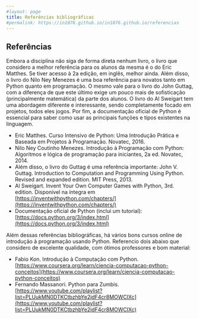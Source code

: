 ```yaml
---
#layout: page
title: Referências bibliográficas
#permalink: https://in1076.github.io/in1076.github.io/referencias
---
```


## Referências
	
Embora a disciplina não siga de forma direta nenhum livro, o livro que considero a melhor referência para os alunos da mesma é o do Eric Matthes. Se tiver acesso à 2a edição, em inglês, melhor ainda. Além disso, o livro do Nilo Ney Menezes é uma boa referência para novatos tanto em Python quanto em programação. O mesmo vale para o livro do John Guttag, com a diferença de que este último exige um pouco mais de sofisticação (principalmente matemática) da parte dos alunos. O livro do Al Sweigart tem uma abordagem diferente e interessante, sendo completamente focado em projetos, todos eles jogos. Por fim, a documentação oficial de Python é essencial para saber como usar as principais funções e tipos existentes na linguagem. 

- Eric Matthes. Curso Intensivo de Python: Uma Introdução Prática e Baseada em Projetos à Programação. Novatec, 2016. 
- Nilo Ney Coutinho Menezes. Introdução à Programação com Python: Algoritmos e lógica de programação para iniciantes, 2a ed. Novatec, 2014.
- Além disso, o livro do Guttag é uma referência importante:
John V. Guttag. Introduction to Computation and Programming Using Python. Revised and expanded edition.  MIT Press, 2013.
- Al Sweigart. Invent Your Own Computer Games with Python, 3rd. edition. Disponível na íntegra em [https://inventwithpython.com/chapters/](https://inventwithpython.com/chapters/)
- Documentação oficial de Python (inclui um tutorial): [https://docs.python.org/3/index.html](https://docs.python.org/3/index.html)

Além dessas referências bibliográficas, há vários bons cursos online de introdução à programação usando Python. Referencio dois abaixo que considero de excelente qualidade, com ótimos professores e bom material:

- Fabio Kon. Introdução à Computação com Python. [https://www.coursera.org/learn/ciencia-computacao-python-conceitos](https://www.coursera.org/learn/ciencia-computacao-python-conceitos)
- Fernando Massanori. Python para Zumbis. [https://www.youtube.com/playlist?list=PLUukMN0DTKCtbzhbYe2jdF4cr8MOWClXc](https://www.youtube.com/playlist?list=PLUukMN0DTKCtbzhbYe2jdF4cr8MOWClXc)
  